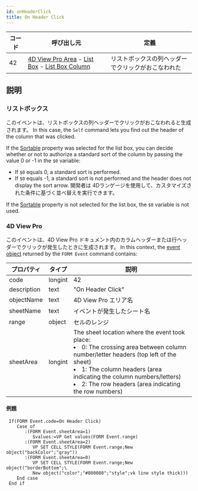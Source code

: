 ```yaml
---
id: onHeaderClick
title: On Header Click
---
```


| コード | 呼び出し元                                                                                                                                                                       | 定義                        |
| --- | --------------------------------------------------------------------------------------------------------------------------------------------------------------------------- | ------------------------- |
| 42  | [4D View Pro Area](FormObjects/viewProArea_overview.md) - [List Box](FormObjects/listbox_overview.md) - [List Box Column](FormObjects/listbox_overview.md#list-box-columns) | リストボックスの列ヘッダーでクリックがおこなわれた |

## 説明

### リストボックス

このイベントは、リストボックスの列ヘッダーでクリックがおこなわれると生成されます。 In this case, the `Self` command lets you find out the header of the column that was clicked.

If the [Sortable](FormObjects/properties_Action.md#sortable) property was selected for the list box, you can decide whether or not to authorize a standard sort of the column by passing the value 0 or -1 in the `$0` variable:

- If `$0` equals 0, a standard sort is performed.
- If `$0` equals -1, a standard sort is not performed and the header does not display the sort arrow. 開発者は 4Dランゲージを使用して、カスタマイズされた条件に基づく並べ替えを実行できます。

If the [Sortable](FormObjects/properties_Action.md#sortable) property is not selected for the list box, the `$0` variable is not used.

### 4D View Pro

このイベントは、4D View Pro ドキュメント内のカラムヘッダーまたは行ヘッダーでクリックが発生したときに生成されます。 In this context, the [event object](overview.md#event-object) returned by the `FORM Event` command contains:

| プロパティ       | タイプ     | 説明                                                                                                                                                                                                                                                                                                                                                                                                             |
| ----------- | ------- | -------------------------------------------------------------------------------------------------------------------------------------------------------------------------------------------------------------------------------------------------------------------------------------------------------------------------------------------------------------------------------------------------------------- |
| code        | longint | 42                                                                                                                                                                                                                                                                                                                                                                                                             |
| description | text    | "On Header Click"                                                                                                                                                                                                                                                                                                                                                                                              |
| objectName  | text    | 4D View Pro エリア名                                                                                                                                                                                                                                                                                                                                                                                               |
| sheetName   | text    | イベントが発生したシート名                                                                                                                                                                                                                                                                                                                                                                                                  |
| range       | object  | セルのレンジ                                                                                                                                                                                                                                                                                                                                                                                                         |
| sheetArea   | longint | The sheet location where the event took place:<br/><li>0: The crossing area between column number/letter headers (top left of the sheet)</li><li>1: The column headers (area indicating the column numbers/letters)</li><li>2: The row headers (area indicating the row numbers)</li> |

#### 例題

```4d
 If(FORM Event.code=On Header Click)
    Case of
       :(FORM Event.sheetArea=1)
          $values:=VP Get values(FORM Event.range)
       :(FORM Event.sheetArea=2)
          VP SET CELL STYLE(FORM Event.range;New object("backColor";"gray"))
       :(FORM Event.sheetArea=0)
          VP SET CELL STYLE(FORM Event.range;New object("borderBottom";\
          New object("color";"#800080";"style";vk line style thick)))
    End case
 End if
```
